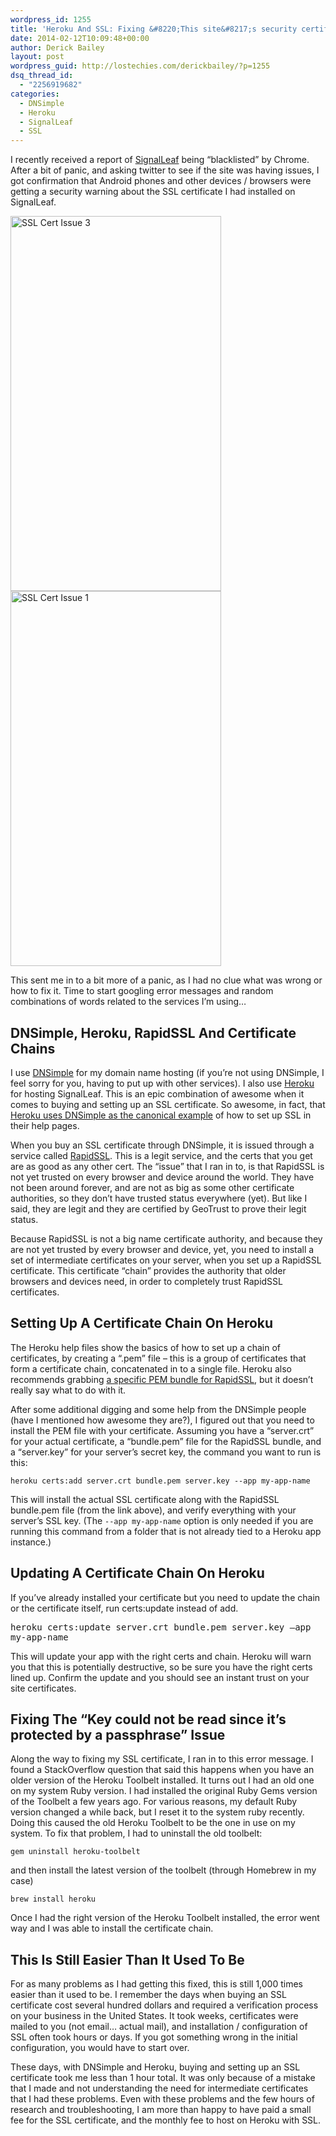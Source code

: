 ```yaml
---
wordpress_id: 1255
title: 'Heroku And SSL: Fixing &#8220;This site&#8217;s security certificate is not trusted!&#8221; on Android and other devices'
date: 2014-02-12T10:09:48+00:00
author: Derick Bailey
layout: post
wordpress_guid: http://lostechies.com/derickbailey/?p=1255
dsq_thread_id:
  - "2256919682"
categories:
  - DNSimple
  - Heroku
  - SignalLeaf
  - SSL
---
```

I recently received a report of [SignalLeaf](http://signalleaf.com) being &#8220;blacklisted&#8221; by Chrome. After a bit of panic, and asking twitter to see if the site was having issues, I got confirmation that Android phones and other devices / browsers were getting a security warning about the SSL certificate I had installed on SignalLeaf.

<img src="http://lostechies.com/content/derickbailey/uploads/2014/02/SSL-Cert-Issue-3.png" alt="SSL Cert Issue 3" width="337" height="600" border="0" /> <img src="http://lostechies.com/content/derickbailey/uploads/2014/02/SSL-Cert-Issue-1.png" alt="SSL Cert Issue 1" width="337" height="600" border="0" />

This sent me in to a bit more of a panic, as I had no clue what was wrong or how to fix it. Time to start googling error messages and random combinations of words related to the services I&#8217;m using&#8230;

## DNSimple, Heroku, RapidSSL And Certificate Chains

I use [DNSimple](http://dnsimple.com) for my domain name hosting (if you&#8217;re not using DNSimple, I feel sorry for you, having to put up with other services). I also use [Heroku](http://heroku.com) for hosting SignalLeaf. This is an epic combination of awesome when it comes to buying and setting up an SSL certificate. So awesome, in fact, that [Heroku uses DNSimple as the canonical example](https://devcenter.heroku.com/articles/ssl-certificate-dnsimple) of how to set up SSL in their help pages.

When you buy an SSL certificate through DNSimple, it is issued through a service called [RapidSSL](http://www.rapidssl.com/). This is a legit service, and the certs that you get are as good as any other cert. The &#8220;issue&#8221; that I ran in to, is that RapidSSL is not yet trusted on every browser and device around the world. They have not been around forever, and are not as big as some other certificate authorities, so they don&#8217;t have trusted status everywhere (yet). But like I said, they are legit and they are certified by GeoTrust to prove their legit status.

Because RapidSSL is not a big name certificate authority, and because they are not yet trusted by every browser and device, yet, you need to install a set of intermediate certificates on your server, when you set up a RapidSSL certificate. This certificate &#8220;chain&#8221; provides the authority that older browsers and devices need, in order to completely trust RapidSSL certificates. 

## Setting Up A Certificate Chain On Heroku

The Heroku help files show the basics of how to set up a chain of certificates, by creating a &#8220;.pem&#8221; file &#8211; this is a group of certificates that form a certificate chain, concatenated in to a single file. Heroku also recommends grabbing [a specific PEM bundle for RapidSSL](https://devcenter.heroku.com/articles/ssl-certificate-dnsimple#rapidssl-certificate-bundle), but it doesn&#8217;t really say what to do with it.

After some additional digging and some help from the DNSimple people (have I mentioned how awesome they are?), I figured out that you need to install the PEM file with your certificate. Assuming you have a &#8220;server.crt&#8221; for your actual certificate, a &#8220;bundle.pem&#8221; file for the RapidSSL bundle, and a &#8220;server.key&#8221; for your server&#8217;s secret key, the command you want to run is this:

`heroku certs:add server.crt bundle.pem server.key --app my-app-name`

This will install the actual SSL certificate along with the RapidSSL bundle.pem file (from the link above), and verify everything with your server&#8217;s SSL key. (The `--app my-app-name` option is only needed if you are running this command from a folder that is not already tied to a Heroku app instance.)

## Updating A Certificate Chain On Heroku

If you&#8217;ve already installed your certificate but you need to update the chain or the certificate itself, run certs:update instead of add.

<span style="font-family: monospace">heroku certs:update server.crt bundle.pem server.key &#8211;app my-app-name</span>

This will update your app with the right certs and chain. Heroku will warn you that this is potentially destructive, so be sure you have the right certs lined up. Confirm the update and you should see an instant trust on your site certificates.

## Fixing The &#8220;Key could not be read since it&#8217;s protected by a passphrase&#8221; Issue

Along the way to fixing my SSL certificate, I ran in to this error message. I found a StackOverflow question that said this happens when you have an older version of the Heroku Toolbelt installed. It turns out I had an old one on my system Ruby version. I had installed the original Ruby Gems version of the Toolbelt a few years ago. For various reasons, my default Ruby version changed a while back, but I reset it to the system ruby recently. Doing this caused the old Heroku Toolbelt to be the one in use on my system. To fix that problem, I had to uninstall the old toolbelt:

`gem uninstall heroku-toolbelt`

and then install the latest version of the toolbelt (through Homebrew in my case)

`brew install heroku`

Once I had the right version of the Heroku Toolbelt installed, the error went way and I was able to install the certificate chain.

## This Is Still Easier Than It Used To Be

For as many problems as I had getting this fixed, this is still 1,000 times easier than it used to be. I remember the days when buying an SSL certificate cost several hundred dollars and required a verification process on your business in the United States. It took weeks, certificates were mailed to you (not email&#8230; actual mail), and installation / configuration of SSL often took hours or days. If you got something wrong in the initial configuration, you would have to start over. 

These days, with DNSimple and Heroku, buying and setting up an SSL certificate took me less than 1 hour total. It was only because of a mistake that I made and not understanding the need for intermediate certificates that I had these problems. Even with these problems and the few hours of research and troubleshooting, I am more than happy to have paid a small fee for the SSL certificate, and the monthly fee to host on Heroku with SSL. 